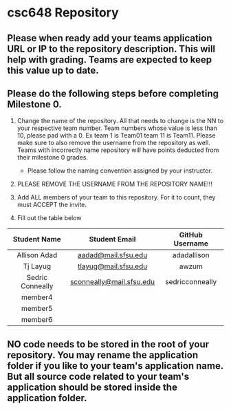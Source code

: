 # csc648 Repository

## Please when ready add your teams application URL or IP to the repository description. This will help with grading. Teams are expected to keep this value up to date.

## Please do the following steps before completing Milestone 0.
1. Change the name of the repository. All that needs to change is the NN to your respective team number. Team numbers whose value is less than 10, please pad with a 0. Ex team 1 is Team01 team 11 is Team11. Please make sure to also remove the username from the repository as well. Teams with incorrectly name repository will have points deducted from their milestone 0 grades.
      - Please follow the naming convention assigned by your instructor.

1. PLEASE REMOVE THE USERNAME FROM THE REPOSITORY NAME!!!

2. Add ALL members of your team to this repository. For it to count, they must ACCEPT the invite.

3. Fill out the table below


| Student Name     | Student Email          | GitHub Username |
|    :---:         |     :---:              |     :---:       |
| Allison Adad     |  aadad@mail.sfsu.edu   |   adadallison   |
| Tj Layug         |  tlayug@mail.sfsu.edu  |   awzum         |
| Sedric Conneally | sconneally@mail.sfsu.edu| sedricconneally |
| member4          |                        |                 |
| member5          |                        |                 |
| member6          |                        |                 |

## NO code needs to be stored in the root of your repository. You may rename the application folder if you like to your team's application name. But all source code related to your team's application should be stored inside the application folder.
